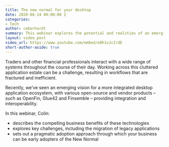 ```yaml
---
title: The new normal for your desktop
date: 2020-06-24 00:00:00 Z
categories:
- Tech
author: ceberhardt
summary: This webinar explores the potential and realities of an emerging vision for a more integrated desktop application ecosystem, as facilitated by various open-source and vendor products.
layout: video_post
video_url: https://www.youtube.com/embed/e0h1vJcIrdE
short-author-aside: true
---
```


Traders and other financial professionals interact with a wide range of systems throughout the course of their day. Working across this cluttered application estate can be a challenge, resulting in workflows that are fractured and inefficient.

Recently, we’ve seen an emerging vision for a more integrated desktop application ecosystem, with various open-source and vendor products – such as OpenFin, Glue42 and Finsemble – providing integration and interoperability.

In this webinar, Colin:
- describes the compelling business benefits of these technologies
- explores key challenges, including the migration of legacy applications
- sets out a pragmatic adoption approach through which your business can be early adopters of the New Normal

